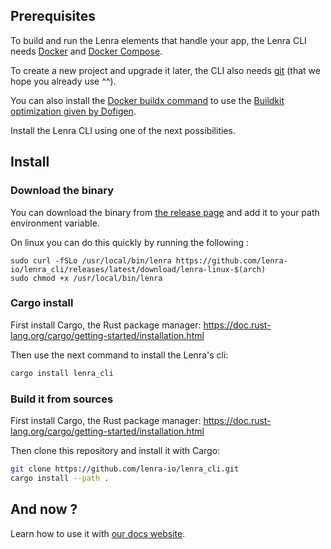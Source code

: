## Prerequisites

To build and run the Lenra elements that handle your app, the Lenra CLI needs [Docker](https://docs.docker.com/engine/install/) and [Docker Compose](https://docs.docker.com/compose/install/).

To create a new project and upgrade it later, the CLI also needs [git](https://git-scm.com/book/en/v2/Getting-Started-Installing-Git) (that we hope you already use ^^).

You can also install the [Docker buildx command](https://docs.docker.com/build/buildx/install/) to use the [Buildkit optimization given by Dofigen](https://github.com/lenra-io/dofigen).

Install the Lenra CLI using one of the next possibilities.

## Install

### Download the binary

You can download the binary from [the release page](https://github.com/lenra-io/lenra_cli/releases) and add it to your path environment variable.

On linux you can do this quickly by running the following :
```
sudo curl -fSLo /usr/local/bin/lenra https://github.com/lenra-io/lenra_cli/releases/latest/download/lenra-linux-$(arch)
sudo chmod +x /usr/local/bin/lenra
```

### Cargo install

First install Cargo, the Rust package manager: https://doc.rust-lang.org/cargo/getting-started/installation.html

Then use the next command to install the Lenra's cli:

```bash
cargo install lenra_cli
```

### Build it from sources

First install Cargo, the Rust package manager: https://doc.rust-lang.org/cargo/getting-started/installation.html

Then clone this repository and install it with Cargo:

```bash
git clone https://github.com/lenra-io/lenra_cli.git
cargo install --path .
```

## And now ?

Learn how to use it with [our docs website](https://docs.lenra.io).
